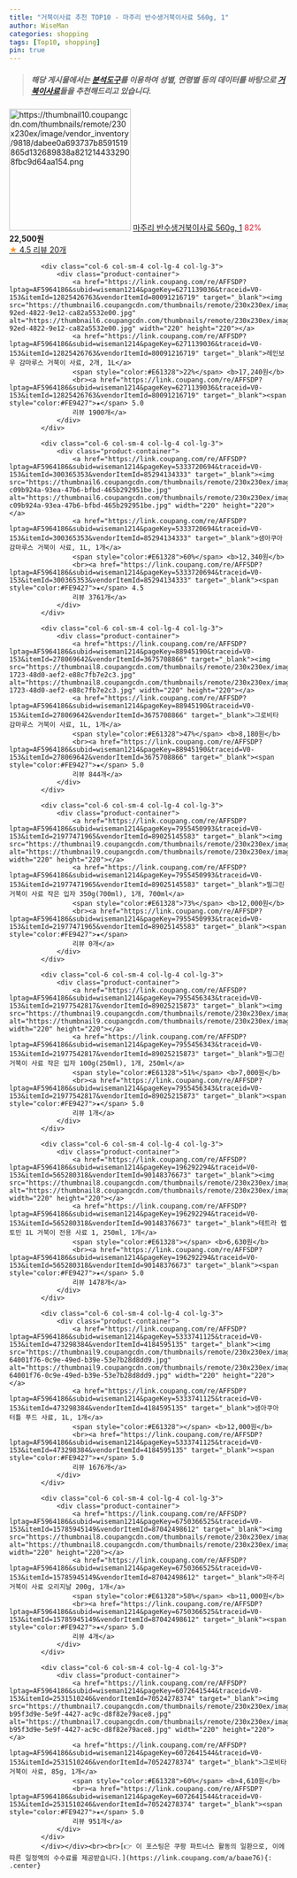 ```yaml
---
title: "거북이사료 추천 TOP10 - 마주리 반수생거북이사료 560g, 1"
author: WiseMan
categories: shopping
tags: [Top10, shopping]
pin: true
---
```


> ##### 해당 게시물에서는 [**분석도구**](https://itemscout.io/)를 이용하여 **성별**, **연령별** 등의 데이터를 바탕으로 [**거북이사료**](https://link.coupang.com/a/baae76)들을 추천해드리고 있습니다.
<div class="container"><div class="row">
            <div class="col-6 col-sm-4 col-lg-4 col-lg-3">
                <div class="product-container">
                    <a href="https://link.coupang.com/re/AFFSDP?lptag=AF5964186&subid=wiseman1214&pageKey=7199606388&traceid=V0-153&itemId=18195370882&vendorItemId=89250601387" target="_blank"><img src="https://thumbnail10.coupangcdn.com/thumbnails/remote/230x230ex/image/vendor_inventory/9818/dabee0a693737b8591519865d132689838a8212144332908fbc9d64aa154.png" alt="https://thumbnail10.coupangcdn.com/thumbnails/remote/230x230ex/image/vendor_inventory/9818/dabee0a693737b8591519865d132689838a8212144332908fbc9d64aa154.png" width="220" height="220"></a>
                    <a href="https://link.coupang.com/re/AFFSDP?lptag=AF5964186&subid=wiseman1214&pageKey=7199606388&traceid=V0-153&itemId=18195370882&vendorItemId=89250601387" target="_blank">마주리 반수생거북이사료 560g, 1</a>
                    <span style="color:#E61328">82%</span> <b>22,500원</b>
                    <br><a href="https://link.coupang.com/re/AFFSDP?lptag=AF5964186&subid=wiseman1214&pageKey=7199606388&traceid=V0-153&itemId=18195370882&vendorItemId=89250601387" target="_blank"><span style="color:#FE9427">★</span> 4.5
                    리뷰 20개</a>
                </div>
            </div>
            
            <div class="col-6 col-sm-4 col-lg-4 col-lg-3">
                <div class="product-container">
                    <a href="https://link.coupang.com/re/AFFSDP?lptag=AF5964186&subid=wiseman1214&pageKey=6271139036&traceid=V0-153&itemId=12825426763&vendorItemId=80091216719" target="_blank"><img src="https://thumbnail6.coupangcdn.com/thumbnails/remote/230x230ex/image/retail/images/2022/01/05/11/5/ca48c371-92ed-4822-9e12-ca82a5532e00.jpg" alt="https://thumbnail6.coupangcdn.com/thumbnails/remote/230x230ex/image/retail/images/2022/01/05/11/5/ca48c371-92ed-4822-9e12-ca82a5532e00.jpg" width="220" height="220"></a>
                    <a href="https://link.coupang.com/re/AFFSDP?lptag=AF5964186&subid=wiseman1214&pageKey=6271139036&traceid=V0-153&itemId=12825426763&vendorItemId=80091216719" target="_blank">레인보우 감마루스 거북이 사료, 2개, 1L</a>
                    <span style="color:#E61328">22%</span> <b>17,240원</b>
                    <br><a href="https://link.coupang.com/re/AFFSDP?lptag=AF5964186&subid=wiseman1214&pageKey=6271139036&traceid=V0-153&itemId=12825426763&vendorItemId=80091216719" target="_blank"><span style="color:#FE9427">★</span> 5.0
                    리뷰 1900개</a>
                </div>
            </div>
            
            <div class="col-6 col-sm-4 col-lg-4 col-lg-3">
                <div class="product-container">
                    <a href="https://link.coupang.com/re/AFFSDP?lptag=AF5964186&subid=wiseman1214&pageKey=5333720694&traceid=V0-153&itemId=300365353&vendorItemId=85294134333" target="_blank"><img src="https://thumbnail6.coupangcdn.com/thumbnails/remote/230x230ex/image/retail/images/2883965326573305-c09b924a-93ea-47b6-bfbd-465b292951be.jpg" alt="https://thumbnail6.coupangcdn.com/thumbnails/remote/230x230ex/image/retail/images/2883965326573305-c09b924a-93ea-47b6-bfbd-465b292951be.jpg" width="220" height="220"></a>
                    <a href="https://link.coupang.com/re/AFFSDP?lptag=AF5964186&subid=wiseman1214&pageKey=5333720694&traceid=V0-153&itemId=300365353&vendorItemId=85294134333" target="_blank">샘아쿠아 감마루스 거북이 사료, 1L, 1개</a>
                    <span style="color:#E61328">60%</span> <b>12,340원</b>
                    <br><a href="https://link.coupang.com/re/AFFSDP?lptag=AF5964186&subid=wiseman1214&pageKey=5333720694&traceid=V0-153&itemId=300365353&vendorItemId=85294134333" target="_blank"><span style="color:#FE9427">★</span> 4.5
                    리뷰 3761개</a>
                </div>
            </div>
            
            <div class="col-6 col-sm-4 col-lg-4 col-lg-3">
                <div class="product-container">
                    <a href="https://link.coupang.com/re/AFFSDP?lptag=AF5964186&subid=wiseman1214&pageKey=88945190&traceid=V0-153&itemId=278069642&vendorItemId=3675708866" target="_blank"><img src="https://thumbnail8.coupangcdn.com/thumbnails/remote/230x230ex/image/retail/images/2018/05/04/17/2/a5f67d51-1723-48d0-aef2-e88c7fb7e2c3.jpg" alt="https://thumbnail8.coupangcdn.com/thumbnails/remote/230x230ex/image/retail/images/2018/05/04/17/2/a5f67d51-1723-48d0-aef2-e88c7fb7e2c3.jpg" width="220" height="220"></a>
                    <a href="https://link.coupang.com/re/AFFSDP?lptag=AF5964186&subid=wiseman1214&pageKey=88945190&traceid=V0-153&itemId=278069642&vendorItemId=3675708866" target="_blank">그로비타 감마루스 거북이 사료, 1L, 1개</a>
                    <span style="color:#E61328">47%</span> <b>8,180원</b>
                    <br><a href="https://link.coupang.com/re/AFFSDP?lptag=AF5964186&subid=wiseman1214&pageKey=88945190&traceid=V0-153&itemId=278069642&vendorItemId=3675708866" target="_blank"><span style="color:#FE9427">★</span> 5.0
                    리뷰 844개</a>
                </div>
            </div>
            
            <div class="col-6 col-sm-4 col-lg-4 col-lg-3">
                <div class="product-container">
                    <a href="https://link.coupang.com/re/AFFSDP?lptag=AF5964186&subid=wiseman1214&pageKey=7955450993&traceid=V0-153&itemId=21977471965&vendorItemId=89025145583" target="_blank"><img src="https://thumbnail9.coupangcdn.com/thumbnails/remote/230x230ex/image/vendor_inventory/3ec9/ed59eabd08347096c8bec9f97104b10b511d5ed2c6144eed1e5c510900be.jpg" alt="https://thumbnail9.coupangcdn.com/thumbnails/remote/230x230ex/image/vendor_inventory/3ec9/ed59eabd08347096c8bec9f97104b10b511d5ed2c6144eed1e5c510900be.jpg" width="220" height="220"></a>
                    <a href="https://link.coupang.com/re/AFFSDP?lptag=AF5964186&subid=wiseman1214&pageKey=7955450993&traceid=V0-153&itemId=21977471965&vendorItemId=89025145583" target="_blank">필그린 거북이 사료 작은 입자 350g(700ml), 1개, 700ml</a>
                    <span style="color:#E61328">73%</span> <b>12,000원</b>
                    <br><a href="https://link.coupang.com/re/AFFSDP?lptag=AF5964186&subid=wiseman1214&pageKey=7955450993&traceid=V0-153&itemId=21977471965&vendorItemId=89025145583" target="_blank"><span style="color:#FE9427">★</span> 
                    리뷰 0개</a>
                </div>
            </div>
            
            <div class="col-6 col-sm-4 col-lg-4 col-lg-3">
                <div class="product-container">
                    <a href="https://link.coupang.com/re/AFFSDP?lptag=AF5964186&subid=wiseman1214&pageKey=7955456343&traceid=V0-153&itemId=21977542817&vendorItemId=89025215873" target="_blank"><img src="https://thumbnail9.coupangcdn.com/thumbnails/remote/230x230ex/image/vendor_inventory/177d/4e91bb7a06a756c078e94158d648c278c341a0637e48ced3710a3a5586a4.jpg" alt="https://thumbnail9.coupangcdn.com/thumbnails/remote/230x230ex/image/vendor_inventory/177d/4e91bb7a06a756c078e94158d648c278c341a0637e48ced3710a3a5586a4.jpg" width="220" height="220"></a>
                    <a href="https://link.coupang.com/re/AFFSDP?lptag=AF5964186&subid=wiseman1214&pageKey=7955456343&traceid=V0-153&itemId=21977542817&vendorItemId=89025215873" target="_blank">필그린 거북이 사료 작은 입자 100g(250ml), 1개, 250ml</a>
                    <span style="color:#E61328">51%</span> <b>7,000원</b>
                    <br><a href="https://link.coupang.com/re/AFFSDP?lptag=AF5964186&subid=wiseman1214&pageKey=7955456343&traceid=V0-153&itemId=21977542817&vendorItemId=89025215873" target="_blank"><span style="color:#FE9427">★</span> 5.0
                    리뷰 1개</a>
                </div>
            </div>
            
            <div class="col-6 col-sm-4 col-lg-4 col-lg-3">
                <div class="product-container">
                    <a href="https://link.coupang.com/re/AFFSDP?lptag=AF5964186&subid=wiseman1214&pageKey=196292294&traceid=V0-153&itemId=565280318&vendorItemId=90148376673" target="_blank"><img src="https://thumbnail8.coupangcdn.com/thumbnails/remote/230x230ex/image/vendor_inventory/72eb/bfa76942e5f1476b0ee17b412443f498acc7eec9ad36f063cfb1fe02e903.jpg" alt="https://thumbnail8.coupangcdn.com/thumbnails/remote/230x230ex/image/vendor_inventory/72eb/bfa76942e5f1476b0ee17b412443f498acc7eec9ad36f063cfb1fe02e903.jpg" width="220" height="220"></a>
                    <a href="https://link.coupang.com/re/AFFSDP?lptag=AF5964186&subid=wiseman1214&pageKey=196292294&traceid=V0-153&itemId=565280318&vendorItemId=90148376673" target="_blank">테트라 렙토민 1L 거북이 전용 사료 1, 250ml, 1개</a>
                    <span style="color:#E61328"></span> <b>6,630원</b>
                    <br><a href="https://link.coupang.com/re/AFFSDP?lptag=AF5964186&subid=wiseman1214&pageKey=196292294&traceid=V0-153&itemId=565280318&vendorItemId=90148376673" target="_blank"><span style="color:#FE9427">★</span> 5.0
                    리뷰 1478개</a>
                </div>
            </div>
            
            <div class="col-6 col-sm-4 col-lg-4 col-lg-3">
                <div class="product-container">
                    <a href="https://link.coupang.com/re/AFFSDP?lptag=AF5964186&subid=wiseman1214&pageKey=5333741125&traceid=V0-153&itemId=473298384&vendorItemId=4184595135" target="_blank"><img src="https://thumbnail9.coupangcdn.com/thumbnails/remote/230x230ex/image/retail/images/5387738976035596-64001f76-0c9e-49ed-b39e-53e7b28d8dd9.jpg" alt="https://thumbnail9.coupangcdn.com/thumbnails/remote/230x230ex/image/retail/images/5387738976035596-64001f76-0c9e-49ed-b39e-53e7b28d8dd9.jpg" width="220" height="220"></a>
                    <a href="https://link.coupang.com/re/AFFSDP?lptag=AF5964186&subid=wiseman1214&pageKey=5333741125&traceid=V0-153&itemId=473298384&vendorItemId=4184595135" target="_blank">샘아쿠아 터틀 푸드 사료, 1L, 1개</a>
                    <span style="color:#E61328"></span> <b>12,000원</b>
                    <br><a href="https://link.coupang.com/re/AFFSDP?lptag=AF5964186&subid=wiseman1214&pageKey=5333741125&traceid=V0-153&itemId=473298384&vendorItemId=4184595135" target="_blank"><span style="color:#FE9427">★</span> 5.0
                    리뷰 1676개</a>
                </div>
            </div>
            
            <div class="col-6 col-sm-4 col-lg-4 col-lg-3">
                <div class="product-container">
                    <a href="https://link.coupang.com/re/AFFSDP?lptag=AF5964186&subid=wiseman1214&pageKey=6750366525&traceid=V0-153&itemId=15785945149&vendorItemId=87042498612" target="_blank"><img src="https://thumbnail8.coupangcdn.com/thumbnails/remote/230x230ex/image/vendor_inventory/9021/bea7789079a2dc81acd980c4bc0b51d6ba2625fe65145da044801dcadcdc.jpg" alt="https://thumbnail8.coupangcdn.com/thumbnails/remote/230x230ex/image/vendor_inventory/9021/bea7789079a2dc81acd980c4bc0b51d6ba2625fe65145da044801dcadcdc.jpg" width="220" height="220"></a>
                    <a href="https://link.coupang.com/re/AFFSDP?lptag=AF5964186&subid=wiseman1214&pageKey=6750366525&traceid=V0-153&itemId=15785945149&vendorItemId=87042498612" target="_blank">마주리 거북이 사료 오리지날 200g, 1개</a>
                    <span style="color:#E61328">58%</span> <b>11,000원</b>
                    <br><a href="https://link.coupang.com/re/AFFSDP?lptag=AF5964186&subid=wiseman1214&pageKey=6750366525&traceid=V0-153&itemId=15785945149&vendorItemId=87042498612" target="_blank"><span style="color:#FE9427">★</span> 5.0
                    리뷰 4개</a>
                </div>
            </div>
            
            <div class="col-6 col-sm-4 col-lg-4 col-lg-3">
                <div class="product-container">
                    <a href="https://link.coupang.com/re/AFFSDP?lptag=AF5964186&subid=wiseman1214&pageKey=6072641544&traceid=V0-153&itemId=2531510246&vendorItemId=70524278374" target="_blank"><img src="https://thumbnail7.coupangcdn.com/thumbnails/remote/230x230ex/image/retail/images/2373780565764635-b95f3d9e-5e9f-4427-ac9c-d8f82e79ace8.jpg" alt="https://thumbnail7.coupangcdn.com/thumbnails/remote/230x230ex/image/retail/images/2373780565764635-b95f3d9e-5e9f-4427-ac9c-d8f82e79ace8.jpg" width="220" height="220"></a>
                    <a href="https://link.coupang.com/re/AFFSDP?lptag=AF5964186&subid=wiseman1214&pageKey=6072641544&traceid=V0-153&itemId=2531510246&vendorItemId=70524278374" target="_blank">그로비타 거북이 사료, 85g, 1개</a>
                    <span style="color:#E61328">60%</span> <b>4,610원</b>
                    <br><a href="https://link.coupang.com/re/AFFSDP?lptag=AF5964186&subid=wiseman1214&pageKey=6072641544&traceid=V0-153&itemId=2531510246&vendorItemId=70524278374" target="_blank"><span style="color:#FE9427">★</span> 5.0
                    리뷰 951개</a>
                </div>
            </div>
            </div></div><br><br>[👉 이 포스팅은 쿠팡 파트너스 활동의 일환으로, 이에 따른 일정액의 수수료를 제공받습니다.](https://link.coupang.com/a/baae76){: .center}